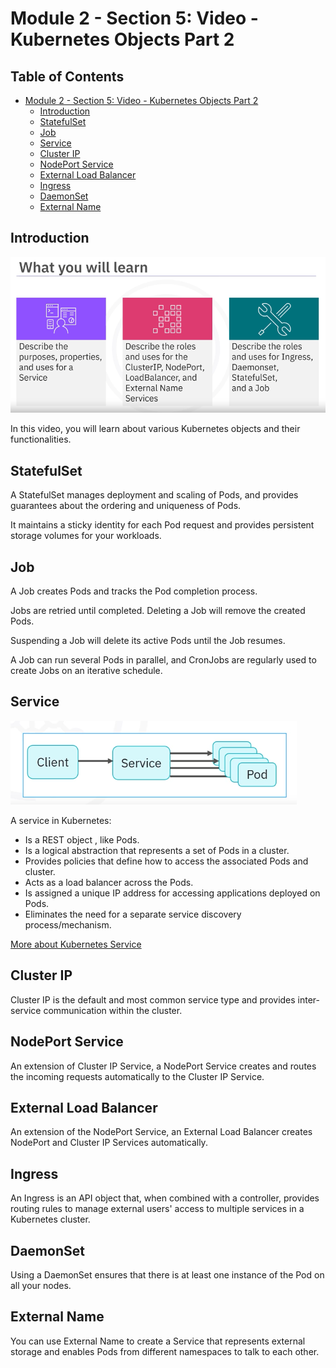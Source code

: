 # Module 2 - Section 5: Video - Kubernetes Objects Part 2

## Table of Contents

- [Module 2 - Section 5: Video - Kubernetes Objects Part 2](#module-2---section-5-video---kubernetes-objects-part-2)
  - [Introduction](#introduction)
  - [StatefulSet](#statefulset)
  - [Job](#job)
  - [Service](#service)
  - [Cluster IP](#cluster-ip)
  - [NodePort Service](#nodeport-service)
  - [External Load Balancer](#external-load-balancer)
  - [Ingress](#ingress)
  - [DaemonSet](#daemonset)
  - [External Name](#external-name)

## Introduction

![x](resources/05/agenda.png)

In this video, you will learn about various Kubernetes objects and their functionalities.

## StatefulSet

A StatefulSet manages deployment and scaling of Pods, and provides guarantees about the ordering and uniqueness of Pods. 

It maintains a sticky identity for each Pod request and provides persistent storage volumes for your workloads.

## Job

A Job creates Pods and tracks the Pod completion process. 

Jobs are retried until completed. Deleting a Job will remove the created Pods. 

Suspending a Job will delete its active Pods until the Job resumes. 

A Job can run several Pods in parallel, and CronJobs are regularly used to create Jobs on an iterative schedule.

## Service

![x](resources/05/01-service.png)

A service in Kubernetes:

- Is a REST object , like Pods.
- Is a logical abstraction that represents a set of Pods in a cluster.
- Provides policies that define how to access the associated Pods and cluster.
- Acts as a load balancer across the Pods.
- Is assigned a unique IP address for accessing applications deployed on Pods.
- Eliminates the need for a separate service discovery process/mechanism.
 
[More about Kubernetes Service](05_01_kubernetes-service.md)

## Cluster IP

Cluster IP is the default and most common service type and provides inter-service communication within the cluster.

## NodePort Service

An extension of Cluster IP Service, a NodePort Service creates and routes the incoming requests automatically to the Cluster IP Service.

## External Load Balancer

An extension of the NodePort Service, an External Load Balancer creates NodePort and Cluster IP Services automatically.

## Ingress

An Ingress is an API object that, when combined with a controller, provides routing rules to manage external users' access to multiple services in a Kubernetes cluster.

## DaemonSet

Using a DaemonSet ensures that there is at least one instance of the Pod on all your nodes.

## External Name

You can use External Name to create a Service that represents external storage and enables Pods from different namespaces to talk to each other.
